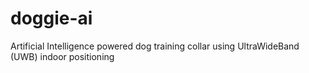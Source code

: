 # doggie-ai
Artificial Intelligence powered dog training collar using UltraWideBand (UWB) indoor positioning
